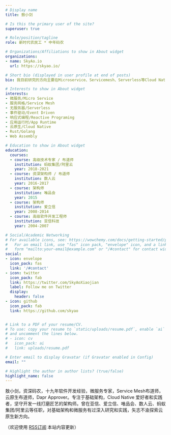 ```yaml
---
# Display name
title: 敖小剑

# Is this the primary user of the site?
superuser: true

# Role/position/tagline
role: 新时代农民工 * 中年码农

# Organizations/Affiliations to show in About widget
organizations:
- name: SkyAo.io
  url: https://skyao.io/

# Short bio (displayed in user profile at end of posts)
bio: 我目前研究的方向主要在Microservice、Servicemesh、Serverless等Cloud Native相关的领域，全职从事Dapr开发，欢迎交流和指导

# Interests to show in About widget
interests:
- 微服务/Micro Service
- 服务网格/Service Mesh
- 无服务器/Serverless
- 事件驱动/Event Driven
- 响应式编程/Reactive Programing
- 应用运行时/App Runtime
- 云原生/Cloud Native
- Rust/Golang
- Web Assembly

# Education to show in About widget
education:
  courses:
  - course: 高级技术专家 / 布道师
    institution: 蚂蚁集团/阿里云
    year: 2018-2021
  - course: 资深架构师 / 布道师
    institution: 数人云
    year: 2016-2017
  - course: 架构师
    institution: 唯品会
    year: 2015
  - course: 架构师
    institution: 爱立信
    year: 2008-2014
  - course: 高级软件开发工程师
    institution: 亚信科技
    year: 2004-2007

# Social/Academic Networking
# For available icons, see: https://wowchemy.com/docs/getting-started/page-builder/#icons
#   For an email link, use "fas" icon pack, "envelope" icon, and a link in the
#   form "mailto:your-email@example.com" or "/#contact" for contact widget.
social:
- icon: envelope
  icon_pack: fas
  link: '/#contact'
- icon: twitter
  icon_pack: fab
  link: https://twitter.com/SkyAoXiaojian
  label: Follow me on Twitter
  display:
    header: false
- icon: github
  icon_pack: fab
  link: https://github.com/skyao


# Link to a PDF of your resume/CV.
# To use: copy your resume to `static/uploads/resume.pdf`, enable `ai` icons in `params.toml`, 
# and uncomment the lines below.
# - icon: cv
#   icon_pack: ai
#   link: uploads/resume.pdf

# Enter email to display Gravatar (if Gravatar enabled in Config)
email: ""

# Highlight the author in author lists? (true/false)
highlight_name: false
---
```


敖小剑，资深码农，十九年软件开发经验，微服务专家，Service Mesh布道师，云原生布道师，Dapr Approver。专注于基础架构，Cloud Native 爱好者和实践者，坚守开发一线打磨匠艺的架构师。曾在亚信、爱立信、唯品会、数人云、蚂蚁集团/阿里云等任职，对基础架构和微服务有过深入研究和实践，矢志不渝探索云原生新方向。

（欢迎使用 [RSS订阅](https://skyao.io/index.xml) 本站内容更新）



